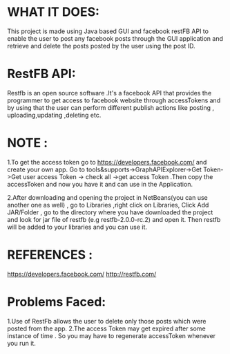 
# WHAT IT DOES:

This project is made using Java based GUI and facebook restFB API to enable the user to post any facebook posts through the GUI
application and retrieve and delete the posts posted by the user using the post ID.

# RestFB API:

Restfb is an open source software .It's a facebook API that provides the programmer to get access to facebook website through accessTokens and by using that the user can perform different publish actions like posting , uploading,updating ,deleting etc.

# NOTE :
1.To get the access token go to https://developers.facebook.com/ and create your own app. Go to tools&supports->GraphAPIExplorer->Get Token->Get user access Token -> check all ->get access Token .Then copy the accessToken and now you have it and can use in the Application. 

2.After downloading and opening the project in NetBeans(you can use another one as well) , go to Libraries ,right click on Libraries, Click Add JAR/Folder , go to the directory where you have downloaded the project and look for jar file of restfb (e.g restfb-2.0.0-rc.2) and open it. Then restfb will be added to your libraries and you can use it.

# REFERENCES :

https://developers.facebook.com/
http://restfb.com/


# Problems Faced:
1.Use of RestFb allows the user to delete only those posts which were posted from the app.
2.The access Token may get expired after some instance of time . So you may have to regenerate accessToken whenever you run it. 
